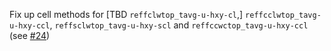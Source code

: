 Fix up cell methods for [TBD `reffclwtop_tavg-u-hxy-cl`,] `reffcclwtop_tavg-u-hxy-ccl`, `reffsclwtop_tavg-u-hxy-scl` and `reffccwctop_tavg-u-hxy-ccl` (see [#24](https://github.com/WCRP-CMIP/Variable-Registry/issues/24))

